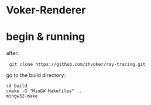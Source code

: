 # Voker-Renderer

# begin & running
after:
<pre> <code>git clone https://github.com/zhvoker/ray-tracing.git</code></pre>
go to the build directory:
<pre><code>cd build
cmake -G "MinGW Makefiles" ..
mingw32-make</code></pre>
